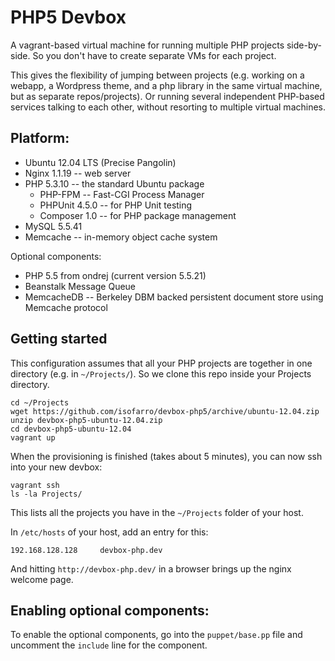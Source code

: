 PHP5 Devbox
===========

A vagrant-based virtual machine for running multiple PHP projects side-by-side. So you don't have to create separate VMs for each project.

This gives the flexibility of jumping between projects (e.g. working on a webapp, a Wordpress theme, and a php library in the same virtual machine, but as separate repos/projects). Or running several independent PHP-based services talking to each other, without resorting to multiple virtual machines.


Platform:
---------

* Ubuntu 12.04 LTS (Precise Pangolin)
* Nginx 1.1.19 -- web server
* PHP 5.3.10 -- the standard Ubuntu package
    * PHP-FPM -- Fast-CGI Process Manager
    * PHPUnit 4.5.0 -- for PHP Unit testing
    * Composer 1.0 -- for PHP package management
* MySQL 5.5.41
* Memcache -- in-memory object cache system

Optional components:

* PHP 5.5 from ondrej (current version 5.5.21)
* Beanstalk Message Queue
* MemcacheDB -- Berkeley DBM backed persistent document store using Memcache protocol


Getting started
---------------

This configuration assumes that all your PHP projects are together in one directory (e.g. in `~/Projects/`). So we clone this repo inside your Projects directory.

	cd ~/Projects
	wget https://github.com/isofarro/devbox-php5/archive/ubuntu-12.04.zip
	unzip devbox-php5-ubuntu-12.04.zip
	cd devbox-php5-ubuntu-12.04
	vagrant up

When the provisioning is finished (takes about 5 minutes), you can now ssh into your new devbox:

	vagrant ssh
	ls -la Projects/

This lists all the projects you have in the `~/Projects` folder of your host.

In `/etc/hosts` of your host, add an entry for this:

	192.168.128.128		devbox-php.dev

And hitting `http://devbox-php.dev/` in a browser brings up the nginx welcome page.


Enabling optional components:
-----------------------------

To enable the optional components, go into the `puppet/base.pp` file and uncomment the `include` line for the component.
